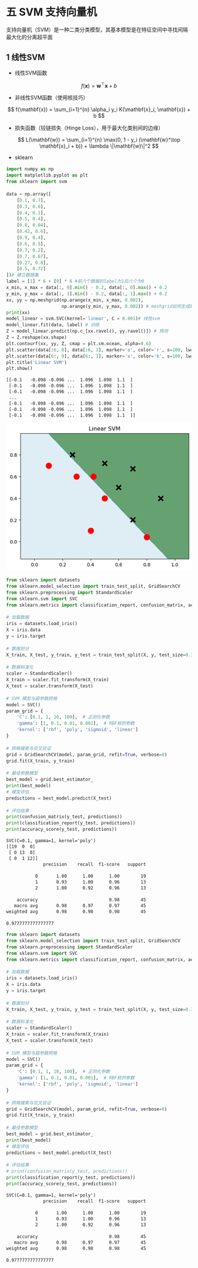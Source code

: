 # 五 SVM 支持向量机

支持向量机（SVM）是一种二类分类模型，其基本模型是在特征空间中寻找间隔最大化的分离超平面

## 1 线性SVM

- 线性SVM函数

$$
f(\mathbf{x}) = \mathbf{w}^\top \mathbf{x} + b
$$

- 非线性SVM函数（使用核技巧）

$$
f(\mathbf{x}) = \sum_{i=1}^{n} \alpha_i y_i K(\mathbf{x}_i, \mathbf{x}) + b
$$

- 损失函数（铰链损失（Hinge Loss），用于最大化类别间的边缘）

$$
L(\mathbf{w}) = \sum_{i=1}^{n} \max(0, 1 - y_i (\mathbf{w}^\top \mathbf{x}_i + b)) + \lambda \|\mathbf{w}\|^2
$$

- sklearn


```python
import numpy as np
import matplotlib.pyplot as plt
from sklearn import svm

data = np.array([
    [0.1, 0.7],
    [0.3, 0.6],
    [0.4, 0.1],
    [0.5, 0.4],
    [0.8, 0.04],
    [0.42, 0.6],
    [0.9, 0.4],
    [0.6, 0.5],
    [0.7, 0.2],
    [0.7, 0.67],
    [0.27, 0.8],
    [0.5, 0.72]
])# 建立数据集
label = [1] * 6 + [0] * 6 #前六个数据的label为1后六个为0
x_min, x_max = data[:, 0].min() - 0.2, data[:, 0].max() + 0.2
y_min, y_max = data[:, 1].min() - 0.2, data[:, 1].max() + 0.2
xx, yy = np.meshgrid(np.arange(x_min, x_max, 0.002),
                     np.arange(y_min, y_max, 0.002)) # meshgrid如何生成网格
print(xx)
model_linear = svm.SVC(kernel='linear', C = 0.001)# 线性svm
model_linear.fit(data, label) # 训练
Z = model_linear.predict(np.c_[xx.ravel(), yy.ravel()]) # 预测
Z = Z.reshape(xx.shape)
plt.contourf(xx, yy, Z, cmap = plt.cm.ocean, alpha=0.6)
plt.scatter(data[:6, 0], data[:6, 1], marker='o', color='r', s=100, lw=3) 
plt.scatter(data[6:, 0], data[6:, 1], marker='x', color='k', s=100, lw=3)
plt.title('Linear SVM')
plt.show()
```

    [[-0.1   -0.098 -0.096 ...  1.096  1.098  1.1  ]
     [-0.1   -0.098 -0.096 ...  1.096  1.098  1.1  ]
     [-0.1   -0.098 -0.096 ...  1.096  1.098  1.1  ]
     ...
     [-0.1   -0.098 -0.096 ...  1.096  1.098  1.1  ]
     [-0.1   -0.098 -0.096 ...  1.096  1.098  1.1  ]
     [-0.1   -0.098 -0.096 ...  1.096  1.098  1.1  ]]



    
![png](ch05-SVM_files/ch05-SVM_5_1.png)
    



```python
from sklearn import datasets
from sklearn.model_selection import train_test_split, GridSearchCV
from sklearn.preprocessing import StandardScaler
from sklearn.svm import SVC
from sklearn.metrics import classification_report, confusion_matrix, accuracy_score

# 加载数据
iris = datasets.load_iris()
X = iris.data
y = iris.target

# 数据划分
X_train, X_test, y_train, y_test = train_test_split(X, y, test_size=0.3, random_state=42)

# 数据标准化
scaler = StandardScaler()
X_train = scaler.fit_transform(X_train)
X_test = scaler.transform(X_test)

# SVM 模型与超参数网格
model = SVC()
param_grid = {
    'C': [0.1, 1, 10, 100],  # 正则化参数
    'gamma': [1, 0.1, 0.01, 0.001],  # RBF核的参数
    'kernel': ['rbf', 'poly', 'sigmoid', 'linear']
}

# 网格搜索与交叉验证
grid = GridSearchCV(model, param_grid, refit=True, verbose=0)
grid.fit(X_train, y_train)

# 最佳参数模型
best_model = grid.best_estimator_
print(best_model)
# 模型评估
predictions = best_model.predict(X_test)

# 评估结果
print(confusion_matrix(y_test, predictions))
print(classification_report(y_test, predictions))
print(accuracy_score(y_test, predictions))
```

    SVC(C=0.1, gamma=1, kernel='poly')
    [[19  0  0]
     [ 0 13  0]
     [ 0  1 12]]
                  precision    recall  f1-score   support
    
               0       1.00      1.00      1.00        19
               1       0.93      1.00      0.96        13
               2       1.00      0.92      0.96        13
    
        accuracy                           0.98        45
       macro avg       0.98      0.97      0.97        45
    weighted avg       0.98      0.98      0.98        45
    
    0.9777777777777777



```python
from sklearn import datasets
from sklearn.model_selection import train_test_split, GridSearchCV
from sklearn.preprocessing import StandardScaler
from sklearn.svm import SVC
from sklearn.metrics import classification_report, confusion_matrix, accuracy_score

# 加载数据
iris = datasets.load_iris()
X = iris.data
y = iris.target

# 数据划分
X_train, X_test, y_train, y_test = train_test_split(X, y, test_size=0.3, random_state=42)

# 数据标准化
scaler = StandardScaler()
X_train = scaler.fit_transform(X_train)
X_test = scaler.transform(X_test)

# SVM 模型与超参数网格
model = SVC()
param_grid = {
    'C': [0.1, 1, 10, 100],  # 正则化参数
    'gamma': [1, 0.1, 0.01, 0.001],  # RBF核的参数
    'kernel': ['rbf', 'poly', 'sigmoid', 'linear']
}

# 网格搜索与交叉验证
grid = GridSearchCV(model, param_grid, refit=True, verbose=0)
grid.fit(X_train, y_train)

# 最佳参数模型
best_model = grid.best_estimator_
print(best_model)
# 模型评估
predictions = best_model.predict(X_test)

# 评估结果
# print(confusion_matrix(y_test, predictions))
print(classification_report(y_test, predictions))
print(accuracy_score(y_test, predictions))
```

    SVC(C=0.1, gamma=1, kernel='poly')
                  precision    recall  f1-score   support
    
               0       1.00      1.00      1.00        19
               1       0.93      1.00      0.96        13
               2       1.00      0.92      0.96        13
    
        accuracy                           0.98        45
       macro avg       0.98      0.97      0.97        45
    weighted avg       0.98      0.98      0.98        45
    
    0.9777777777777777

